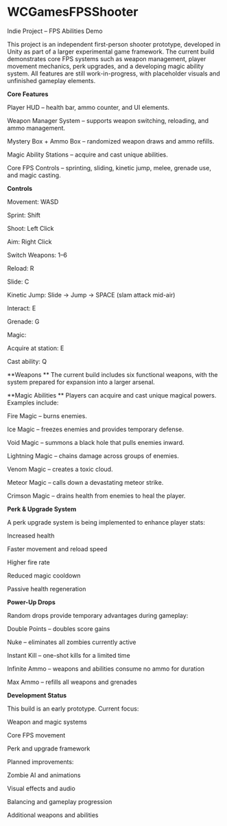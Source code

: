 # WCGamesFPSShooter
Indie Project – FPS Abilities Demo

This project is an independent first-person shooter prototype, developed in Unity as part of a larger experimental game framework.
The current build demonstrates core FPS systems such as weapon management, player movement mechanics, perk upgrades, and a developing magic ability system.
All features are still work-in-progress, with placeholder visuals and unfinished gameplay elements.

**Core Features**

Player HUD – health bar, ammo counter, and UI elements.

Weapon Manager System – supports weapon switching, reloading, and ammo management.

Mystery Box + Ammo Box – randomized weapon draws and ammo refills.

Magic Ability Stations – acquire and cast unique abilities.

Core FPS Controls – sprinting, sliding, kinetic jump, melee, grenade use, and magic casting.

**Controls**

Movement: WASD

Sprint: Shift

Shoot: Left Click

Aim: Right Click

Switch Weapons: 1–6

Reload: R

Slide: C

Kinetic Jump: Slide → Jump → SPACE (slam attack mid-air)

Interact: E

Grenade: G

Magic:

Acquire at station: E

Cast ability: Q

**Weapons
**
The current build includes six functional weapons, with the system prepared for expansion into a larger arsenal.

**Magic Abilities
**
Players can acquire and cast unique magical powers. Examples include:

Fire Magic – burns enemies.

Ice Magic – freezes enemies and provides temporary defense.

Void Magic – summons a black hole that pulls enemies inward.

Lightning Magic – chains damage across groups of enemies.

Venom Magic – creates a toxic cloud.

Meteor Magic – calls down a devastating meteor strike.

Crimson Magic – drains health from enemies to heal the player.

**Perk & Upgrade System**

A perk upgrade system is being implemented to enhance player stats:

Increased health

Faster movement and reload speed

Higher fire rate

Reduced magic cooldown

Passive health regeneration

**Power-Up Drops**

Random drops provide temporary advantages during gameplay:

Double Points – doubles score gains

Nuke – eliminates all zombies currently active

Instant Kill – one-shot kills for a limited time

Infinite Ammo – weapons and abilities consume no ammo for duration

Max Ammo – refills all weapons and grenades

**Development Status**

This build is an early prototype.
Current focus:

Weapon and magic systems

Core FPS movement

Perk and upgrade framework

Planned improvements:

Zombie AI and animations

Visual effects and audio

Balancing and gameplay progression

Additional weapons and abilities
